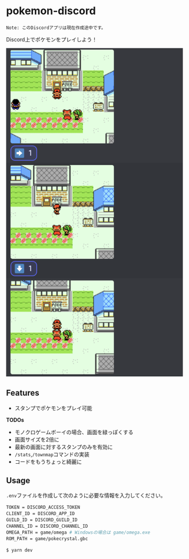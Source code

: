 # pokemon-discord

```
Note: このDiscordアプリは現在作成途中です。
```

Discord上でポケモンをプレイしよう！

<img src="images/demo.png" width="480" />

## Features

- スタンプでポケモンをプレイ可能

**TODOs**

- モノクロゲームボーイの場合、画面を緑っぽくする
- 画面サイズを2倍に
- 最新の画面に対するスタンプのみを有効に
- `/stats`,`/townmap`コマンドの実装
- コードをもうちょっと綺麗に

## Usage

`.env`ファイルを作成して次のように必要な情報を入力してください。

```sh
TOKEN = DISCORD_ACCESS_TOKEN
CLIENT_ID = DISCORD_APP_ID
GUILD_ID = DISCORD_GUILD_ID
CHANNEL_ID = DISCORD_CHANNEL_ID
OMEGA_PATH = game/omega # Windowsの場合は game/omega.exe
ROM_PATH = game/pokecrystal.gbc
```

```sh
$ yarn dev
```

